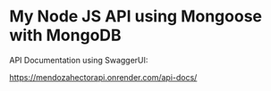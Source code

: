 # My Node JS API using Mongoose with MongoDB

API Documentation using SwaggerUI:

https://mendozahectorapi.onrender.com/api-docs/
